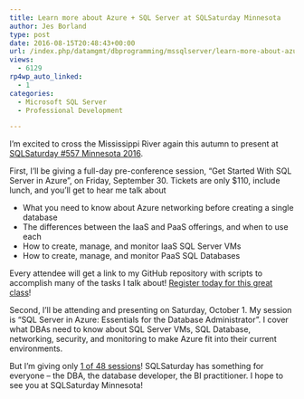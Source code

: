 ```yaml
---
title: Learn more about Azure + SQL Server at SQLSaturday Minnesota
author: Jes Borland
type: post
date: 2016-08-15T20:48:43+00:00
url: /index.php/datamgmt/dbprogramming/mssqlserver/learn-more-about-azure-sql-server-at-sqlsaturday-minnesota/
views:
  - 6129
rp4wp_auto_linked:
  - 1
categories:
  - Microsoft SQL Server
  - Professional Development

---
```

I&#8217;m excited to cross the Mississippi River again this autumn to present at <a href="http://www.sqlsaturday.com/557/eventhome.aspx" target="_blank">SQLSaturday #557 Minnesota 2016</a>.

First, I&#8217;ll be giving a full-day pre-conference session, &#8220;Get Started With SQL Server in Azure&#8221;, on Friday, September 30. Tickets are only $110, include lunch, and you&#8217;ll get to hear me talk about

  * What you need to know about Azure networking before creating a single database
  * The differences between the IaaS and PaaS offerings, and when to use each
  * How to create, manage, and monitor IaaS SQL Server VMs
  * How to create, manage, and monitor PaaS SQL Databases

Every attendee will get a link to my GitHub repository with scripts to accomplish many of the tasks I talk about! <a href="https://sites.google.com/site/sqlsaturday557preconreg/home#CL1" target="_blank">Register today for this great class</a>!

Second, I&#8217;ll be attending and presenting on Saturday, October 1. My session is &#8220;SQL Server in Azure: Essentials for the Database Administrator&#8221;. I cover what DBAs need to know about SQL Server VMs, SQL Database, networking, security, and monitoring to make Azure fit into their current environments.

But I&#8217;m giving only <a href="http://www.sqlsaturday.com/557/Sessions/Schedule.aspx" target="_blank">1 of 48 sessions</a>! SQLSaturday has something for everyone &#8211; the DBA, the database developer, the BI practitioner. I hope to see you at SQLSaturday Minnesota!

&nbsp;